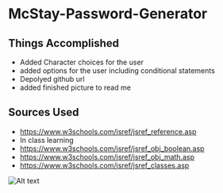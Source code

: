 # McStay-Password-Generator

## Things Accomplished
- Added Character choices for the user
- added options for the user including conditional statements 
- Depolyed github url 
- added finished picture to read me

## Sources Used
- https://www.w3schools.com/jsref/jsref_reference.asp
- In class learning 
- https://www.w3schools.com/jsref/jsref_obj_boolean.asp
- https://www.w3schools.com/jsref/jsref_obj_math.asp
- https://www.w3schools.com/jsref/jsref_classes.asp


![Alt text](pwgenerator.jpg)